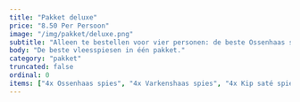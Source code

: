 ```yaml
---
title: "Pakket deluxe"
price: "8.50 Per Persoon"
image: "/img/pakket/deluxe.png"
subtitle: "Alleen te bestellen voor vier personen: de beste Ossenhaas spies, Varkenshaas spies, Kip saté spies, en Kip op stok!"
body: "De beste vleesspiesen in één pakket."
category: "pakket"
truncated: false
ordinal: 0
items: ["4x Ossenhaas spies", "4x Varkenshaas spies", "4x Kip saté spies", "4x Kip op stok"]
---
```

